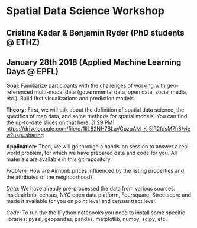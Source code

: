 # Spatial Data Science Workshop
## Cristina Kadar & Benjamin Ryder (PhD students @ ETHZ)
## January 28th 2018 (Applied Machine Learning Days @ EPFL)

**Goal:** Familiarize participants with the challenges of working with geo-referenced multi-modal data (governmental data, open data, social media, etc.). Build first visualizations and prediction models.

**Theory:** First, we will talk about the definition of spatial data science, the specifics of map data, and some methods for spatial models. You can find the up-to-date slides on that here: [1:29 PM]
https://drive.google.com/file/d/1IlL82NH7BLaVGpzqAM_K_5lR2fdsM7h8/view?usp=sharing

**Application:** Then, we will go through a hands-on session to answer a real-world problem, for which we have prepared data and code for you. All materials are available in this git repository. 

*Problem:* How are Airnbnb prices influenced by the listing properties and the attributes of the neighborhood?
 
*Data:* We have already pre-processed the data from various sources: insideairbnb, census, NYC open data platform, Foursquare, Streetscore and made it available for you on point level and census tract level.
 
*Code:* To run the the IPython notebooks you need to install some specific libraries: pysal, geopandas, pandas, matplotlib, numpy, scipy, etc. 
